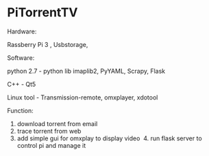 # PiTorrentTV

Hardware: 

  Rassberry Pi 3 , Usbstorage, 
  
Software:

  python 2.7 - python lib imaplib2, PyYAML, Scrapy, Flask
  
  C++ - Qt5
  
  Linux tool  - Transmission-remote, omxplayer, xdotool
  
 
Function:
  
  1. download torrent from email
  2. trace torrent from web
  3. add simple gui for omxplay to display video
  4. run flask server to control pi and manage it
